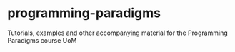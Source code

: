 # programming-paradigms
Tutorials, examples and other accompanying material for the Programming Paradigms course UoM

